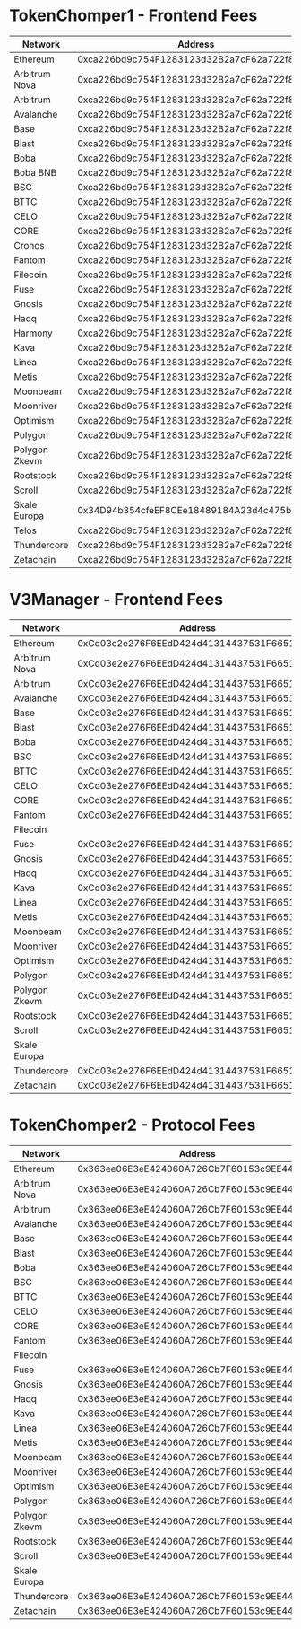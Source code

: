
# TokenChomper1 - Frontend Fees

| Network  | Address                                    |
| -------- | ------------------------------------------ |
| Ethereum | 0xca226bd9c754F1283123d32B2a7cF62a722f8ADa |
| Arbitrum Nova | 0xca226bd9c754F1283123d32B2a7cF62a722f8ADa |
| Arbitrum | 0xca226bd9c754F1283123d32B2a7cF62a722f8ADa |
| Avalanche | 0xca226bd9c754F1283123d32B2a7cF62a722f8ADa |
| Base | 0xca226bd9c754F1283123d32B2a7cF62a722f8ADa |
| Blast | 0xca226bd9c754F1283123d32B2a7cF62a722f8ADa |
| Boba | 0xca226bd9c754F1283123d32B2a7cF62a722f8ADa |
| Boba BNB | 0xca226bd9c754F1283123d32B2a7cF62a722f8ADa |
| BSC | 0xca226bd9c754F1283123d32B2a7cF62a722f8ADa |
| BTTC | 0xca226bd9c754F1283123d32B2a7cF62a722f8ADa |
| CELO | 0xca226bd9c754F1283123d32B2a7cF62a722f8ADa |
| CORE | 0xca226bd9c754F1283123d32B2a7cF62a722f8ADa |
| Cronos | 0xca226bd9c754F1283123d32B2a7cF62a722f8ADa |
| Fantom | 0xca226bd9c754F1283123d32B2a7cF62a722f8ADa |
| Filecoin | 0xca226bd9c754F1283123d32B2a7cF62a722f8ADa |
| Fuse | 0xca226bd9c754F1283123d32B2a7cF62a722f8ADa |
| Gnosis | 0xca226bd9c754F1283123d32B2a7cF62a722f8ADa |
| Haqq | 0xca226bd9c754F1283123d32B2a7cF62a722f8ADa |
| Harmony | 0xca226bd9c754F1283123d32B2a7cF62a722f8ADa |
| Kava | 0xca226bd9c754F1283123d32B2a7cF62a722f8ADa |
| Linea | 0xca226bd9c754F1283123d32B2a7cF62a722f8ADa |
| Metis | 0xca226bd9c754F1283123d32B2a7cF62a722f8ADa |
| Moonbeam | 0xca226bd9c754F1283123d32B2a7cF62a722f8ADa |
| Moonriver | 0xca226bd9c754F1283123d32B2a7cF62a722f8ADa |
| Optimism | 0xca226bd9c754F1283123d32B2a7cF62a722f8ADa |
| Polygon | 0xca226bd9c754F1283123d32B2a7cF62a722f8ADa |
| Polygon Zkevm | 0xca226bd9c754F1283123d32B2a7cF62a722f8ADa |
| Rootstock | 0xca226bd9c754F1283123d32B2a7cF62a722f8ADa |
| Scroll | 0xca226bd9c754F1283123d32B2a7cF62a722f8ADa |
| Skale Europa | 0x34D94b354cfeEF8CEe18489184A23d4c475b6903 |
| Telos | 0xca226bd9c754F1283123d32B2a7cF62a722f8ADa |
| Thundercore | 0xca226bd9c754F1283123d32B2a7cF62a722f8ADa |
| Zetachain | 0xca226bd9c754F1283123d32B2a7cF62a722f8ADa |


# V3Manager - Frontend Fees

| Network  | Address                                    |
| -------- | ------------------------------------------ |
| Ethereum | 0xCd03e2e276F6EEdD424d41314437531F665187b9 |
| Arbitrum Nova | 0xCd03e2e276F6EEdD424d41314437531F665187b9 |
| Arbitrum | 0xCd03e2e276F6EEdD424d41314437531F665187b9 |
| Avalanche | 0xCd03e2e276F6EEdD424d41314437531F665187b9 |
| Base | 0xCd03e2e276F6EEdD424d41314437531F665187b9 |
| Blast | 0xCd03e2e276F6EEdD424d41314437531F665187b9 |
| Boba | 0xCd03e2e276F6EEdD424d41314437531F665187b9 |
| BSC | 0xCd03e2e276F6EEdD424d41314437531F665187b9 |
| BTTC | 0xCd03e2e276F6EEdD424d41314437531F665187b9 |
| CELO | 0xCd03e2e276F6EEdD424d41314437531F665187b9 |
| CORE | 0xCd03e2e276F6EEdD424d41314437531F665187b9 |
| Fantom | 0xCd03e2e276F6EEdD424d41314437531F665187b9 |
| Filecoin |  |
| Fuse | 0xCd03e2e276F6EEdD424d41314437531F665187b9 |
| Gnosis | 0xCd03e2e276F6EEdD424d41314437531F665187b9 |
| Haqq | 0xCd03e2e276F6EEdD424d41314437531F665187b9 |
| Kava | 0xCd03e2e276F6EEdD424d41314437531F665187b9 |
| Linea | 0xCd03e2e276F6EEdD424d41314437531F665187b9 |
| Metis | 0xCd03e2e276F6EEdD424d41314437531F665187b9 |
| Moonbeam | 0xCd03e2e276F6EEdD424d41314437531F665187b9 |
| Moonriver | 0xCd03e2e276F6EEdD424d41314437531F665187b9 |
| Optimism | 0xCd03e2e276F6EEdD424d41314437531F665187b9 |
| Polygon | 0xCd03e2e276F6EEdD424d41314437531F665187b9 |
| Polygon Zkevm | 0xCd03e2e276F6EEdD424d41314437531F665187b9 |
| Rootstock | 0xCd03e2e276F6EEdD424d41314437531F665187b9 |
| Scroll | 0xCd03e2e276F6EEdD424d41314437531F665187b9 |
| Skale Europa |  |
| Thundercore | 0xCd03e2e276F6EEdD424d41314437531F665187b9 |
| Zetachain | 0xCd03e2e276F6EEdD424d41314437531F665187b9 |


# TokenChomper2 - Protocol Fees

| Network  | Address                                    |
| -------- | ------------------------------------------ |
| Ethereum | 0x363ee06E3eE424060A726Cb7F60153c9EE44cDC1 |
| Arbitrum Nova | 0x363ee06E3eE424060A726Cb7F60153c9EE44cDC1 |
| Arbitrum | 0x363ee06E3eE424060A726Cb7F60153c9EE44cDC1 |
| Avalanche | 0x363ee06E3eE424060A726Cb7F60153c9EE44cDC1 |
| Base | 0x363ee06E3eE424060A726Cb7F60153c9EE44cDC1 |
| Blast | 0x363ee06E3eE424060A726Cb7F60153c9EE44cDC1 |
| Boba | 0x363ee06E3eE424060A726Cb7F60153c9EE44cDC1 |
| BSC | 0x363ee06E3eE424060A726Cb7F60153c9EE44cDC1 |
| BTTC | 0x363ee06E3eE424060A726Cb7F60153c9EE44cDC1 |
| CELO | 0x363ee06E3eE424060A726Cb7F60153c9EE44cDC1 |
| CORE | 0x363ee06E3eE424060A726Cb7F60153c9EE44cDC1 |
| Fantom | 0x363ee06E3eE424060A726Cb7F60153c9EE44cDC1 |
| Filecoin |  |
| Fuse | 0x363ee06E3eE424060A726Cb7F60153c9EE44cDC1 |
| Gnosis | 0x363ee06E3eE424060A726Cb7F60153c9EE44cDC1 |
| Haqq | 0x363ee06E3eE424060A726Cb7F60153c9EE44cDC1 |
| Kava | 0x363ee06E3eE424060A726Cb7F60153c9EE44cDC1 |
| Linea | 0x363ee06E3eE424060A726Cb7F60153c9EE44cDC1 |
| Metis | 0x363ee06E3eE424060A726Cb7F60153c9EE44cDC1 |
| Moonbeam | 0x363ee06E3eE424060A726Cb7F60153c9EE44cDC1 |
| Moonriver | 0x363ee06E3eE424060A726Cb7F60153c9EE44cDC1 |
| Optimism | 0x363ee06E3eE424060A726Cb7F60153c9EE44cDC1 |
| Polygon | 0x363ee06E3eE424060A726Cb7F60153c9EE44cDC1 |
| Polygon Zkevm | 0x363ee06E3eE424060A726Cb7F60153c9EE44cDC1 |
| Rootstock | 0x363ee06E3eE424060A726Cb7F60153c9EE44cDC1 |
| Scroll | 0x363ee06E3eE424060A726Cb7F60153c9EE44cDC1 |
| Skale Europa |  |
| Thundercore | 0x363ee06E3eE424060A726Cb7F60153c9EE44cDC1 |
| Zetachain | 0x363ee06E3eE424060A726Cb7F60153c9EE44cDC1 |